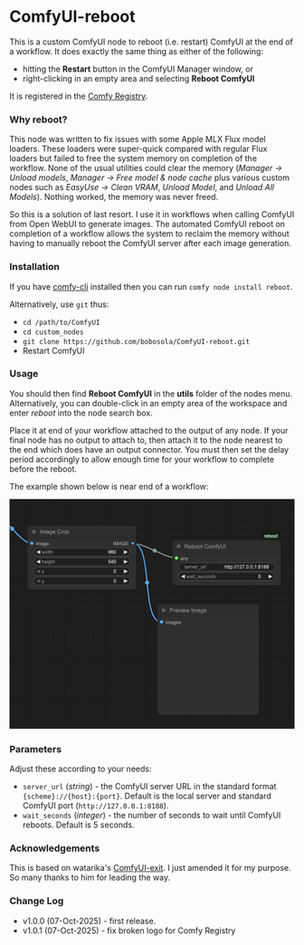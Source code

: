 # ComfyUI-reboot

This is a custom ComfyUI node to reboot (i.e. restart) ComfyUI at the end of a workflow. It does exactly the same thing as either of the following:

* hitting the **Restart** button in the ComfyUI Manager window, or
* right-clicking in an empty area and selecting **Reboot ComfyUI**

It is registered in the [Comfy Registry](https://registry.comfy.org/nodes/reboot).

### Why reboot?

This node was written to fix issues with some Apple MLX Flux model loaders. These loaders were super-quick compared with regular Flux loaders but failed to free the system memory on completion of the workflow. None of the usual utilities could clear the memory (_Manager -> Unload models_, _Manager -> Free model & node cache_ plus various custom nodes such as _EasyUse -> Clean VRAM_, _Unload Model_, and _Unload All Models_). Nothing worked, the memory was never freed.

So this is a solution of last resort. I use it in workflows when calling ComfyUI from Open WebUI to generate images. The automated ComfyUI reboot on completion of a workflow allows the system to reclaim the memory without having to manually reboot the ComfyUI server after each image generation.

### Installation

If you have [comfy-cli](https://github.com/Comfy-Org/comfy-cli) installed then you can run `comfy node install reboot`.

Alternatively, use `git` thus:
* `cd /path/to/ComfyUI`
* `cd custom_nodes`
* `git clone https://github.com/bobosola/ComfyUI-reboot.git`
* Restart ComfyUI

### Usage
You should then find **Reboot ComfyUI** in the **utils** folder of the nodes menu. Alternatively, you can double-click in an empty area of the workspace and enter _reboot_ into the node search box.

Place it at end of your workflow attached to the output of any node. If your final node has no output to attach to, then attach it to the node nearest to the end which does have an output connector. You must then set the delay period accordingly to allow enough time for your workflow to complete before the reboot.

The example shown below is near end of a workflow:

![How to use the Reboot node](https://raw.githubusercontent.com/bobosola/ComfyUI-reboot/refs/heads/main/assets/Screenshot01.png)

### Parameters

Adjust these according to your needs:
* `server_url` (_string_) - the ComfyUI server URL in the standard format `{scheme}://{host}:{port}`. Default is the local server and standard ComfyUI port (`http://127.0.0.1:8188`).
* `wait_seconds` (_integer_) - the number of seconds to wait until ComfyUI reboots. Default is 5 seconds.

### Acknowledgements

This is based on watarika's [ComfyUI-exit](https://github.com/watarika/ComfyUI-exit). I just amended it for my purpose. So many thanks to him for leading the way.

### Change Log
- v1.0.0 (07-Oct-2025) - first release.
- v1.0.1 (07-Oct-2025) - fix broken logo for Comfy Registry
